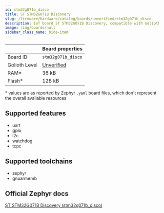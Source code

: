 ```yaml
---
id: stm32g071b_disco
title: ST STM32G071B Discovery
slug: /firmware/hardware/catalog/boards/unverified/stm32g071b_disco
description: IoT board ST STM32G071B Discovery, compatible with Golioth at unverified level.
image: /img/boards/null
sidebar_class_name: hide-item
---
```


[//]: # (This is an auto-generated file, do not edit! Changes to it will be lost upon re-generation)



|                | Board properties     |
| -------------  | -------------------- |
| Board ID       | `stm32g071b_disco` |
| Golioth Level  | [Unverified](/firmware/hardware#unverified-boards) |
| RAM*           | 36 kB |
| Flash*         | 128 kB |

\* values are as reported by Zephyr `.yaml` board files, which don't represent the overall available resources



## Supported features

* uart
* gpio
* i2c
* watchdog
* tcpc

## Supported toolchains

* zephyr
* gnuarmemb

## Official Zephyr docs

[ST STM32G071B Discovery (stm32g071b_disco)](https://docs.zephyrproject.org/latest/boards/st/stm32g071b_disco/doc/index.html)
